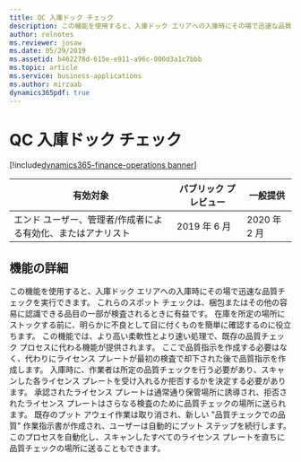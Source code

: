 ```yaml
---
title: QC 入庫ドック チェック
description: この機能を使用すると、入庫ドック エリアへの入庫時にその場で迅速な品質チェックを実行できます。
author: relnotes
ms.reviewer: josaw
ms.date: 05/29/2019
ms.assetid: b462278d-615e-e911-a96c-000d3a1c7bbb
ms.topic: article
ms.service: business-applications
ms.author: mirzaab
dynamics365pdf: true
---
```

# QC 入庫ドック チェック
[!include[dynamics365-finance-operations banner](../includes/dynamics365-finance-operations.md)]

| 有効対象    |  パブリック プレビュー | 一般提供 | 
| ---------- | ---------- |---------- |
|エンド ユーザー、管理者/作成者による有効化、またはアナリスト|2019 年 6 月| 2020 年 2 月|






## 機能の詳細
<!--feature detail start -->
 この機能を使用すると、入庫ドック エリアへの入庫時にその場で迅速な品質チェックを実行できます。 これらのスポット チェックは、梱包またはその他の容易に認識できる品目の一部が検査されるときに有益です。 在庫を所定の場所にストックする前に、明らかに不良として目に付くものを簡単に確認するのに役立ちます。 この機能では、より高い柔軟性とより速い処理で、既存の品質チェック プロセスに代わる機能が提供されます。 ここで品質指示を作成する必要はなく、代わりにライセンス プレートが最初の検査で却下された後で品質指示を作成します。 入庫時に、作業者は所定の品質チェックを行う必要があり、スキャンした各ライセンス プレートを受け入れるか拒否するかを決定する必要があります。 承認されたライセンス プレートは通常通り保管場所に誘導され、拒否されたライセンス プレートはさらなる検査のために品質チェックの場所に送られます。 既存のプット アウェイ作業は取り消され、新しい "品質チェックでの品質" 作業指示書が作成され、ユーザーは自動的にプット ステップを続行します。 このプロセスを自動化し、スキャンしたすべてのライセンス プレートを直ちに品質チェックの場所に送ることもできます。
<!--feature detail end -->










